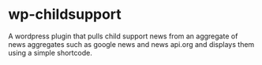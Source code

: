 # wp-childsupport
A wordpress plugin that pulls child support news from an aggregate of news aggregates such as google news and news api.org and displays them using a simple shortcode.
